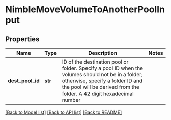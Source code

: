 # NimbleMoveVolumeToAnotherPoolInput

## Properties
Name | Type | Description | Notes
------------ | ------------- | ------------- | -------------
**dest_pool_id** | **str** | ID of the destination pool or folder. Specify a pool ID when the volumes should not be in a folder; otherwise, specify a folder ID and the pool will be derived from the folder. A 42 digit hexadecimal number | 

[[Back to Model list]](../README.md#documentation-for-models) [[Back to API list]](../README.md#documentation-for-api-endpoints) [[Back to README]](../README.md)



